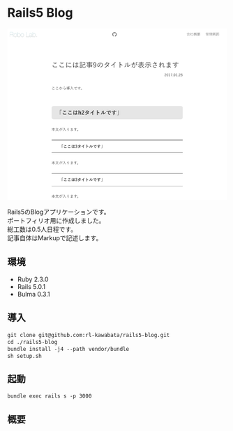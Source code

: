 # Rails5 Blog

![screen_shot01](readme/img/screen01.png "screen_shot01")

Rails5のBlogアプリケーションです。  
ポートフィリオ用に作成しました。  
総工数は0.5人日程です。  
記事自体はMarkupで記述します。

## 環境

- Ruby 2.3.0
- Rails 5.0.1
- Bulma 0.3.1

## 導入

```
git clone git@github.com:rl-kawabata/rails5-blog.git
cd ./rails5-blog
bundle install -j4 --path vendor/bundle
sh setup.sh
```

## 起動

```
bundle exec rails s -p 3000
```

## 概要
